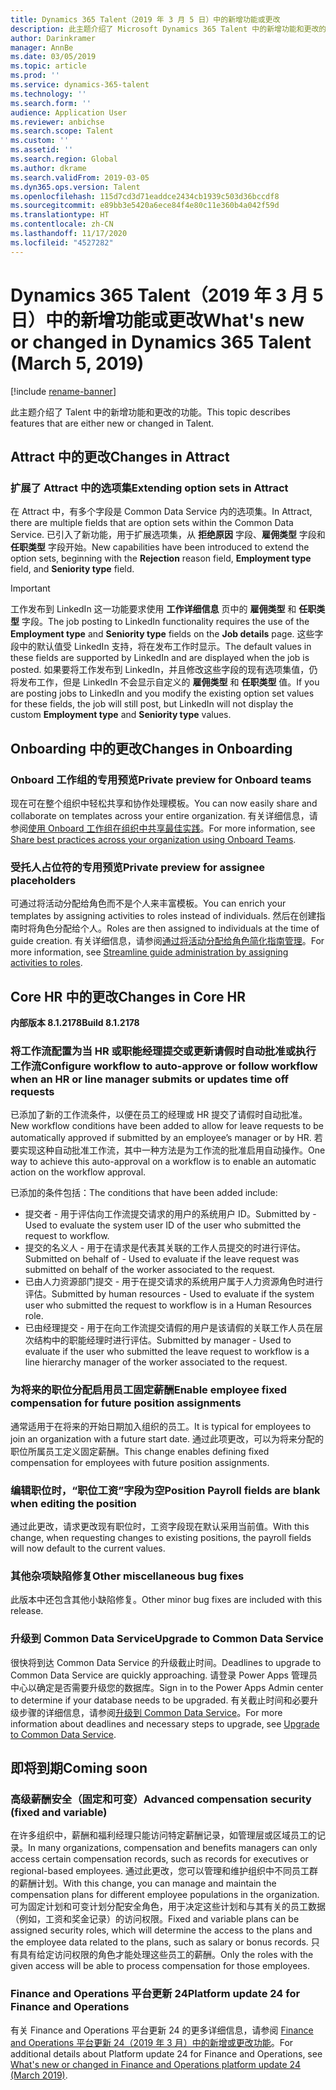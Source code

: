 ```yaml
---
title: Dynamics 365 Talent（2019 年 3 月 5 日）中的新增功能或更改
description: 此主题介绍了 Microsoft Dynamics 365 Talent 中的新增功能和更改的功能。
author: Darinkramer
manager: AnnBe
ms.date: 03/05/2019
ms.topic: article
ms.prod: ''
ms.service: dynamics-365-talent
ms.technology: ''
ms.search.form: ''
audience: Application User
ms.reviewer: anbichse
ms.search.scope: Talent
ms.custom: ''
ms.assetid: ''
ms.search.region: Global
ms.author: dkrame
ms.search.validFrom: 2019-03-05
ms.dyn365.ops.version: Talent
ms.openlocfilehash: 115d7cd3d71eaddce2434cb1939c503d36bccdf8
ms.sourcegitcommit: e89bb3e5420a6ece84f4e80c11e360b4a042f59d
ms.translationtype: HT
ms.contentlocale: zh-CN
ms.lasthandoff: 11/17/2020
ms.locfileid: "4527282"
---
```

# <a name="whats-new-or-changed-in-dynamics-365-talent-march-5-2019"></a><span data-ttu-id="f085c-103">Dynamics 365 Talent（2019 年 3 月 5 日）中的新增功能或更改</span><span class="sxs-lookup"><span data-stu-id="f085c-103">What's new or changed in Dynamics 365 Talent (March 5, 2019)</span></span>

[!include [rename-banner](~/includes/cc-data-platform-banner.md)]

<span data-ttu-id="f085c-104">此主题介绍了 Talent 中的新增功能和更改的功能。</span><span class="sxs-lookup"><span data-stu-id="f085c-104">This topic describes features that are either new or changed in Talent.</span></span>

## <a name="changes-in-attract"></a><span data-ttu-id="f085c-105">Attract 中的更改</span><span class="sxs-lookup"><span data-stu-id="f085c-105">Changes in Attract</span></span>

### <a name="extending-option-sets-in-attract"></a><span data-ttu-id="f085c-106">扩展了 Attract 中的选项集</span><span class="sxs-lookup"><span data-stu-id="f085c-106">Extending option sets in Attract</span></span>

<span data-ttu-id="f085c-107">在 Attract 中，有多个字段是 Common Data Service 内的选项集。</span><span class="sxs-lookup"><span data-stu-id="f085c-107">In Attract, there are multiple fields that are option sets within the Common Data Service.</span></span> <span data-ttu-id="f085c-108">已引入了新功能，用于扩展选项集，从 **拒绝原因** 字段、**雇佣类型** 字段和 **任职类型** 字段开始。</span><span class="sxs-lookup"><span data-stu-id="f085c-108">New capabilities have been introduced to extend the option sets, beginning with the **Rejection** reason field, **Employment type** field, and **Seniority type** field.</span></span>

> [!IMPORTANT]
> <span data-ttu-id="f085c-109">工作发布到 LinkedIn 这一功能要求使用 **工作详细信息** 页中的 **雇佣类型** 和 **任职类型** 字段。</span><span class="sxs-lookup"><span data-stu-id="f085c-109">The job posting to LinkedIn functionality requires the use of the **Employment type** and **Seniority type** fields on the **Job details** page.</span></span> <span data-ttu-id="f085c-110">这些字段中的默认值受 LinkedIn 支持，将在发布工作时显示。</span><span class="sxs-lookup"><span data-stu-id="f085c-110">The default values in these fields are supported by LinkedIn and are displayed when the job is posted.</span></span> <span data-ttu-id="f085c-111">如果要将工作发布到 LinkedIn，并且修改这些字段的现有选项集值，仍将发布工作，但是 LinkedIn 不会显示自定义的 **雇佣类型** 和 **任职类型** 值。</span><span class="sxs-lookup"><span data-stu-id="f085c-111">If you are posting jobs to LinkedIn and you modify the existing option set values for these fields, the job will still post, but LinkedIn will not display the custom **Employment type** and **Seniority type** values.</span></span>

## <a name="changes-in-onboarding"></a><span data-ttu-id="f085c-112">Onboarding 中的更改</span><span class="sxs-lookup"><span data-stu-id="f085c-112">Changes in Onboarding</span></span>

### <a name="private-preview-for-onboard-teams"></a><span data-ttu-id="f085c-113">Onboard 工作组的专用预览</span><span class="sxs-lookup"><span data-stu-id="f085c-113">Private preview for Onboard teams</span></span>
<span data-ttu-id="f085c-114">现在可在整个组织中轻松共享和协作处理模板。</span><span class="sxs-lookup"><span data-stu-id="f085c-114">You can now easily share and collaborate on templates across your entire organization.</span></span> <span data-ttu-id="f085c-115">有关详细信息，请参阅[使用 Onboard 工作组在组织中共享最佳实践](https://docs.microsoft.com/business-applications-release-notes/April19/dynamics365-talent/onboard/share-best-practices-teams)。</span><span class="sxs-lookup"><span data-stu-id="f085c-115">For more information, see [Share best practices across your organization using Onboard Teams](https://docs.microsoft.com/business-applications-release-notes/April19/dynamics365-talent/onboard/share-best-practices-teams).</span></span>

### <a name="private-preview-for-assignee-placeholders"></a><span data-ttu-id="f085c-116">受托人占位符的专用预览</span><span class="sxs-lookup"><span data-stu-id="f085c-116">Private preview for assignee placeholders</span></span>
<span data-ttu-id="f085c-117">可通过将活动分配给角色而不是个人来丰富模板。</span><span class="sxs-lookup"><span data-stu-id="f085c-117">You can enrich your templates by assigning activities to roles instead of individuals.</span></span> <span data-ttu-id="f085c-118">然后在创建指南时将角色分配给个人。</span><span class="sxs-lookup"><span data-stu-id="f085c-118">Roles are then assigned to individuals at the time of guide creation.</span></span> <span data-ttu-id="f085c-119">有关详细信息，请参阅[通过将活动分配给角色简化指南管理](https://docs.microsoft.com/business-applications-release-notes/April19/dynamics365-talent/onboard/assign-activities-roles)。</span><span class="sxs-lookup"><span data-stu-id="f085c-119">For more information, see [Streamline guide administration by assigning activities to roles](https://docs.microsoft.com/business-applications-release-notes/April19/dynamics365-talent/onboard/assign-activities-roles).</span></span>

## <a name="changes-in-core-hr"></a><span data-ttu-id="f085c-120">Core HR 中的更改</span><span class="sxs-lookup"><span data-stu-id="f085c-120">Changes in Core HR</span></span>
<span data-ttu-id="f085c-121">**内部版本 8.1.2178**</span><span class="sxs-lookup"><span data-stu-id="f085c-121">**Build 8.1.2178**</span></span>

### <a name="configure-workflow-to-auto-approve-or-follow-workflow-when-an-hr-or-line-manager-submits-or-updates-time-off-requests"></a><span data-ttu-id="f085c-122">将工作流配置为当 HR 或职能经理提交或更新请假时自动批准或执行工作流</span><span class="sxs-lookup"><span data-stu-id="f085c-122">Configure workflow to auto-approve or follow workflow when an HR or line manager submits or updates time off requests</span></span>
<span data-ttu-id="f085c-123">已添加了新的工作流条件，以便在员工的经理或 HR 提交了请假时自动批准。</span><span class="sxs-lookup"><span data-stu-id="f085c-123">New workflow conditions have been added to allow for leave requests to be automatically approved if submitted by an employee’s manager or by HR.</span></span> <span data-ttu-id="f085c-124">若要实现这种自动批准工作流，其中一种方法是为工作流的批准启用自动操作。</span><span class="sxs-lookup"><span data-stu-id="f085c-124">One way to achieve this auto-approval on a workflow is to enable an automatic action on the workflow approval.</span></span>

<span data-ttu-id="f085c-125">已添加的条件包括：</span><span class="sxs-lookup"><span data-stu-id="f085c-125">The conditions that have been added include:</span></span>

- <span data-ttu-id="f085c-126">提交者 - 用于评估向工作流提交请求的用户的系统用户 ID。</span><span class="sxs-lookup"><span data-stu-id="f085c-126">Submitted by - Used to evaluate the system user ID of the user who submitted the request to workflow.</span></span>
- <span data-ttu-id="f085c-127">提交的名义人 - 用于在请求是代表其关联的工作人员提交的时进行评估。</span><span class="sxs-lookup"><span data-stu-id="f085c-127">Submitted on behalf of - Used to evaluate if the leave request was submitted on behalf of the worker associated to the request.</span></span>
- <span data-ttu-id="f085c-128">已由人力资源部门提交 - 用于在提交请求的系统用户属于人力资源角色时进行评估。</span><span class="sxs-lookup"><span data-stu-id="f085c-128">Submitted by human resources - Used to evaluate if the system user who submitted the request to workflow is in a Human Resources role.</span></span>
- <span data-ttu-id="f085c-129">已由经理提交 - 用于在向工作流提交请假的用户是该请假的关联工作人员在层次结构中的职能经理时进行评估。</span><span class="sxs-lookup"><span data-stu-id="f085c-129">Submitted by manager - Used to evaluate if the user who submitted the leave request to workflow is a line hierarchy manager of the worker associated to the request.</span></span>

### <a name="enable-employee-fixed-compensation-for-future-position-assignments"></a><span data-ttu-id="f085c-130">为将来的职位分配启用员工固定薪酬</span><span class="sxs-lookup"><span data-stu-id="f085c-130">Enable employee fixed compensation for future position assignments</span></span>
<span data-ttu-id="f085c-131">通常适用于在将来的开始日期加入组织的员工。</span><span class="sxs-lookup"><span data-stu-id="f085c-131">It is typical for employees to join an organization with a future start date.</span></span> <span data-ttu-id="f085c-132">通过此项更改，可以为将来分配的职位所属员工定义固定薪酬。</span><span class="sxs-lookup"><span data-stu-id="f085c-132">This change enables defining fixed compensation for employees with future position assignments.</span></span>

### <a name="position-payroll-fields-are-blank-when-editing-the-position"></a><span data-ttu-id="f085c-133">编辑职位时，“职位工资”字段为空</span><span class="sxs-lookup"><span data-stu-id="f085c-133">Position Payroll fields are blank when editing the position</span></span>
<span data-ttu-id="f085c-134">通过此更改，请求更改现有职位时，工资字段现在默认采用当前值。</span><span class="sxs-lookup"><span data-stu-id="f085c-134">With this change, when requesting changes to existing positions, the payroll fields will now default to the current values.</span></span>

### <a name="other-miscellaneous-bug-fixes"></a><span data-ttu-id="f085c-135">其他杂项缺陷修复</span><span class="sxs-lookup"><span data-stu-id="f085c-135">Other miscellaneous bug fixes</span></span>
<span data-ttu-id="f085c-136">此版本中还包含其他小缺陷修复。</span><span class="sxs-lookup"><span data-stu-id="f085c-136">Other minor bug fixes are included with this release.</span></span>

### <a name="upgrade-to-common-data-service"></a><span data-ttu-id="f085c-137">升级到 Common Data Service</span><span class="sxs-lookup"><span data-stu-id="f085c-137">Upgrade to Common Data Service</span></span>
<span data-ttu-id="f085c-138">很快将到达 Common Data Service 的升级截止时间。</span><span class="sxs-lookup"><span data-stu-id="f085c-138">Deadlines to upgrade to Common Data Service are quickly approaching.</span></span> <span data-ttu-id="f085c-139">请登录 Power Apps 管理员中心以确定是否需要升级您的数据库。</span><span class="sxs-lookup"><span data-stu-id="f085c-139">Sign in to the Power Apps Admin center to determine if your database needs to be upgraded.</span></span> <span data-ttu-id="f085c-140">有关截止时间和必要升级步骤的详细信息，请参阅[升级到 Common Data Service](https://docs.microsoft.com/common-data-service/upgradecds/introduction-upgrade-cds)。</span><span class="sxs-lookup"><span data-stu-id="f085c-140">For more information about deadlines and necessary steps to upgrade, see [Upgrade to Common Data Service](https://docs.microsoft.com/common-data-service/upgradecds/introduction-upgrade-cds).</span></span>

## <a name="coming-soon"></a><span data-ttu-id="f085c-141">即将到期</span><span class="sxs-lookup"><span data-stu-id="f085c-141">Coming soon</span></span>

###  <a name="advanced-compensation-security-fixed-and-variable"></a><span data-ttu-id="f085c-142">高级薪酬安全（固定和可变）</span><span class="sxs-lookup"><span data-stu-id="f085c-142">Advanced compensation security (fixed and variable)</span></span>
<span data-ttu-id="f085c-143">在许多组织中，薪酬和福利经理只能访问特定薪酬记录，如管理层或区域员工的记录。</span><span class="sxs-lookup"><span data-stu-id="f085c-143">In many organizations, compensation and benefits managers can only access certain compensation records, such as records for executives or regional-based employees.</span></span> <span data-ttu-id="f085c-144">通过此更改，您可以管理和维护组织中不同员工群的薪酬计划。</span><span class="sxs-lookup"><span data-stu-id="f085c-144">With this change, you can manage and maintain the compensation plans for different employee populations in the organization.</span></span> <span data-ttu-id="f085c-145">可为固定计划和可变计划分配安全角色，用于决定这些计划和与其有关的员工数据（例如，工资和奖金记录）的访问权限。</span><span class="sxs-lookup"><span data-stu-id="f085c-145">Fixed and variable plans can be assigned security roles, which will determine the access to the plans and the employee data related to the plans, such as salary or bonus records.</span></span> <span data-ttu-id="f085c-146">只有具有给定访问权限的角色才能处理这些员工的薪酬。</span><span class="sxs-lookup"><span data-stu-id="f085c-146">Only the roles with the given access will be able to process compensation for those employees.</span></span>

###  <a name="platform-update-24-for-finance-and-operations"></a><span data-ttu-id="f085c-147">Finance and Operations 平台更新 24</span><span class="sxs-lookup"><span data-stu-id="f085c-147">Platform update 24 for Finance and Operations</span></span>
<span data-ttu-id="f085c-148">有关 Finance and Operations 平台更新 24 的更多详细信息，请参阅 [Finance and Operations 平台更新 24（2019 年 3 月）中的新增或更改功能](https://docs.microsoft.com/dynamics365/unified-operations/fin-and-ops/get-started/whats-new-platform-update-24)。</span><span class="sxs-lookup"><span data-stu-id="f085c-148">For additional details about Platform update 24 for Finance and Operations, see [What's new or changed in Finance and Operations platform update 24 (March 2019)](https://docs.microsoft.com/dynamics365/unified-operations/fin-and-ops/get-started/whats-new-platform-update-24).</span></span>
